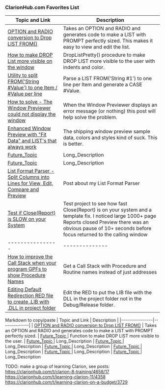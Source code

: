 ### ClarionHub.com Favorites List

| Topic and Link | Description  |
|----------------|--------------|
| [OPTION and RADIO conversion to Drop LIST FROM() ](https://clarionhub.com/t/option-and-radio-conversion-to-drop-list-from/4081?u=carlbarnes) | Takes an OPTION and RADIO and generates code to make a LIST with PROMPT perfectly sized. This makes it easy to view and edit the list.
| [How to make DROP List more visible on the window ](https://clarionhub.com/t/how-to-make-drop-list-more-visible-on-the-window/3760?u=carlbarnes) | DropListPretty() procedure to make DROP LIST more visible to the user with indents and color.
| [Utility to split FROM('String #Value') to one Item / #Value per line ](https://clarionhub.com/t/utility-to-split-from-string-value-to-one-item-value-per-line/4613?u=carlbarnes) | Parse a LIST FROM('String #1') to one line per Item and generate a CASE #Value.
| [How to solve - The Window Previewer could not display the window ](https://clarionhub.com/t/how-to-solve-the-window-previewer-could-not-display-the-window/3545?u=carlbarnes) | When the Window Previewer displays an error message (or nothing) this post will help solve the problem.
| [Enhanced Window Preview with "Fit Data" and LIST's that always work ](https://clarionhub.com/t/enhanced-window-preview-with-fit-data-and-lists-that-always-work/4050?u=carlbarnes) | The shipping window preview sample data, colors and styles kind of suck. This is better.
| [Future_Topic       ](https://clarionhub.com) | Long_Description
| [Future_Topic       ](https://clarionhub.com) | Long_Description
| [List Format Parser - Split Columns into Lines for View, Edit, Compare and Preview ](https://clarionhub.com/t/list-format-parser-split-columns-into-lines-for-view-edit-compare-also-list-previewer/3991?u=carlbarnes) | Post about my List Format Parser
| [Test if Close(Report) is SLOW on your System       ](https://clarionhub.com/t/test-if-close-report-is-slow-on-your-system-mine-100x-slower-than-c6/4491?u=carlbarnes) | Test project to see how fast Close(Report) is on your system and a template fix. I noticed large 1000+ page Reports closed Preview there was an obvious pause of 10+ seconds before focus returned to the calling window
|----------------|--------------|
| [How to improve the Call Stack when your program GPFs to show Procedure Names ](https://clarionhub.com/t/how-to-improve-the-call-stack-when-your-program-gpfs-to-show-procedure-names/188?u=carlbarnes) | Get a Call Stack with Procedure and Routine names instead of just addresses
| [Editing Default Redirection RED file to create .LIB with .DLL in project folder ](https://clarionhub.com/t/editing-default-redirection-red-file-to-create-lib-with-dll-in-project-folder/1646?u=carlbarnes) | Edit the RED to put the LIB file with the DLL in the project folder not in the Debug/Release folder.

Markdown to copy/paste
| Topic and Link | Description  |
|----------------|--------------|
| [OPTION and RADIO conversion to Drop LIST FROM()](https://clarionhub.com/t/option-and-radio-conversion-to-drop-list-from/4081?u=carlbarnes) | Takes an OPTION and RADIO and generates code to make a LIST with PROMPT perfectly sized.
| [Future_Topic       ](https://clarionhub.com) | Function to make DROP LIST more visible to the user.
| [Future_Topic       ](https://clarionhub.com) | Long_Description
| [Future_Topic       ](https://clarionhub.com) | Long_Description
| [Future_Topic       ](https://clarionhub.com) | Long_Description
| [Future_Topic       ](https://clarionhub.com) | Long_Description
| [Future_Topic       ](https://clarionhub.com) | Long_Description
| [Future_Topic       ](https://clarionhub.com) | Long_Description


TODO: make a group of learning Clarion, see posts: 
https://clarionhub.com/t/clarion-8-training/4658/17
https://clarionhub.com/t/learning-clarion-11/4358
https://clarionhub.com/t/learning-clarion-on-a-budget/3729
